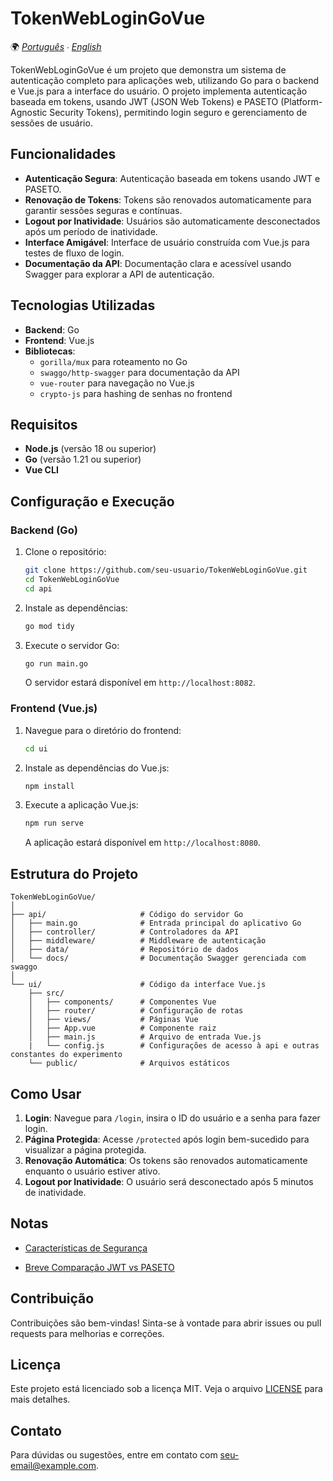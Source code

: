 # TokenWebLoginGoVue

🌍 *[Português](README.md) ∙ [English](README_en.md)*

TokenWebLoginGoVue é um projeto que demonstra um sistema de autenticação completo para aplicações web, utilizando Go para o backend e Vue.js para a interface do usuário. O projeto implementa autenticação baseada em tokens, usando JWT (JSON Web Tokens) e PASETO (Platform-Agnostic Security Tokens), permitindo login seguro e gerenciamento de sessões de usuário.

## Funcionalidades

- **Autenticação Segura**: Autenticação baseada em tokens usando JWT e PASETO.
- **Renovação de Tokens**: Tokens são renovados automaticamente para garantir sessões seguras e contínuas.
- **Logout por Inatividade**: Usuários são automaticamente desconectados após um período de inatividade.
- **Interface Amigável**: Interface de usuário construída com Vue.js para testes de fluxo de login.
- **Documentação da API**: Documentação clara e acessível usando Swagger para explorar a API de autenticação.

## Tecnologias Utilizadas

- **Backend**: Go
- **Frontend**: Vue.js
- **Bibliotecas**:
  - `gorilla/mux` para roteamento no Go
  - `swaggo/http-swagger` para documentação da API
  - `vue-router` para navegação no Vue.js
  - `crypto-js` para hashing de senhas no frontend

## Requisitos

- **Node.js** (versão 18 ou superior)
- **Go** (versão 1.21 ou superior)
- **Vue CLI**

## Configuração e Execução

### Backend (Go)

1. Clone o repositório:

   ```bash
   git clone https://github.com/seu-usuario/TokenWebLoginGoVue.git
   cd TokenWebLoginGoVue
   cd api
   ```

2. Instale as dependências:

   ```bash
   go mod tidy
   ```

3. Execute o servidor Go:

   ```bash
   go run main.go
   ```

   O servidor estará disponível em `http://localhost:8082`.

### Frontend (Vue.js)

1. Navegue para o diretório do frontend:

   ```bash
   cd ui
   ```

2. Instale as dependências do Vue.js:

   ```bash
   npm install
   ```

3. Execute a aplicação Vue.js:

   ```bash
   npm run serve
   ```

   A aplicação estará disponível em `http://localhost:8080`.

## Estrutura do Projeto

```plaintext
TokenWebLoginGoVue/
│
├── api/                     # Código do servidor Go
│   ├── main.go              # Entrada principal do aplicativo Go
│   ├── controller/          # Controladores da API
│   ├── middleware/          # Middleware de autenticação
│   ├── data/                # Repositório de dados
│   └── docs/                # Documentação Swagger gerenciada com swaggo
│
└── ui/                      # Código da interface Vue.js
    ├── src/
    │   ├── components/      # Componentes Vue
    │   ├── router/          # Configuração de rotas
    │   ├── views/           # Páginas Vue
    │   ├── App.vue          # Componente raiz
    │   ├── main.js          # Arquivo de entrada Vue.js
    |   └── config.js        # Configurações de acesso à api e outras constantes do experimento
    └── public/              # Arquivos estáticos
```

## Como Usar

1. **Login**: Navegue para `/login`, insira o ID do usuário e a senha para fazer login.
2. **Página Protegida**: Acesse `/protected` após login bem-sucedido para visualizar a página protegida.
3. **Renovação Automática**: Os tokens são renovados automaticamente enquanto o usuário estiver ativo.
4. **Logout por Inatividade**: O usuário será desconectado após 5 minutos de inatividade.

## Notas

- [Características de Segurança](./notes/feature_pt.md)

- [Breve Comparação JWT vs PASETO](./notes/token_compare_pt.md)


## Contribuição

Contribuições são bem-vindas! Sinta-se à vontade para abrir issues ou pull requests para melhorias e correções.

## Licença

Este projeto está licenciado sob a licença MIT. Veja o arquivo [LICENSE](LICENSE) para mais detalhes.

## Contato

Para dúvidas ou sugestões, entre em contato com [seu-email@example.com](mailto:jcf_ssp@hotmail.com).

